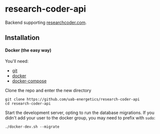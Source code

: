 # research-coder-api

Backend supporting <a href="https://researchcoder.com">researchcoder.com</a>.
  
## Installation

#### Docker (the easy way)

You'll need:
+ <a href="https://git-scm.com/book/en/v2/Getting-Started-Installing-Git">git</a>
+ <a href="https://docs.docker.com/engine/installation/">docker</a>
+ <a href="https://docs.docker.com/compose/install/">docker-compose</a>

Clone the repo and enter the new directory
~~~
git clone https://github.com/uab-energetics/research-coder-api
cd research-coder-api
~~~

Start the development server, opting to run the database migrations. If you didn't add your user to the docker group, you may need to prefix with `sudo`:
~~~
./docker-dev.sh --migrate
~~~


